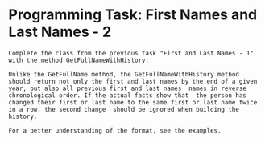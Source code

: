 # Programming Task: First Names and Last Names - 2

    Complete the class from the previous task "First and Last Names - 1" with the method GetFullNameWithHistory:

    Unlike the GetFullName method, the GetFullNameWithHistory method should return not only the first and last names by the end of a given year, but also all previous first and last names  names in reverse chronological order. If the actual facts show that  the person has changed their first or last name to the same first or last name twice in a row, the second change  should be ignored when building the history.

    For a better understanding of the format, see the examples.
